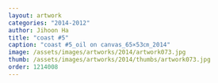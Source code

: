 ```yaml
---
layout: artwork
categories: "2014-2012"
author: Jihoon Ha
title: "coast #5"
caption: "coast #5_oil on canvas_65×53㎝_2014"
image: /assets/images/artworks/2014/artwork073.jpg
thumb: /assets/images/artworks/2014/thumbs/artwork073.jpg
order: 1214008
---
```

